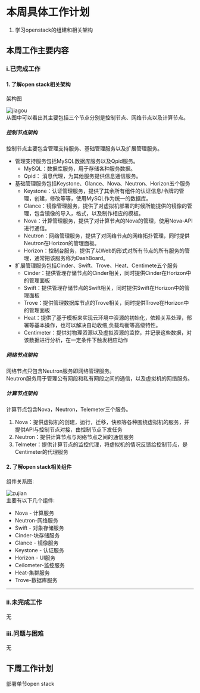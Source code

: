 # 本周具体工作计划  	
1. 学习openstack的组建和相关架构	
## 本周工作主要内容	
### i.已完成工作	
#### 1. 了解open stack相关架构	
架构图  

![jiagou](https://images2015.cnblogs.com/blog/907596/201608/907596-20160803154744809-483681990.png)	  
从图中可以看出其主要包括三个节点分别是控制节点、网络节点以及计算节点。  	
##### 控制节点架构    	
控制节点主要包含管理支持服务、基础管理服务以及扩展管理服务。       	
* 管理支持服务包括MySQL数据库服务以及Qpid服务。 	
  - MySQL：数据库服务，用于存储各种服务数据。	
  - Qpid： 消息代理，为其他服务提供信息通信服务。	
* 基础管理服务包括Keystone、Glance、Nova、Neutron、Horizon五个服务	
  - Keystone：认证管理服务，提供了其余所有组件的认证信息/令牌的管理，创建，修改等等，使用MySQL作为统一的数据库。  	
  - Glance：镜像管理服务，提供了对虚拟机部署的时候所能提供的镜像的管理，包含镜像的导入，格式，以及制作相应的模板。  	
  - Nova：计算管理服务，提供了对计算节点的Nova的管理，使用Nova-API进行通信。  	
  - Neutron：网络管理服务，提供了对网络节点的网络拓扑管理，同时提供Neutron在Horizon的管理面板。  	
  - Horizon：控制台服务，提供了以Web的形式对所有节点的所有服务的管理，通常把该服务称为DashBoard。    	
* 扩展管理服务包括Cinder、Swift、Trove、Heat、Centimete五个服务	
  - Cinder：提供管理存储节点的Cinder相关，同时提供Cinder在Horizon中的管理面板	
  - Swift：提供管理存储节点的Swift相关，同时提供Swift在Horizon中的管理面板	
  - Trove：提供管理数据库节点的Trove相关，同时提供Trove在Horizon中的管理面板	
  - Heat：提供了基于模板来实现云环境中资源的初始化，依赖关系处理，部署等基本操作，也可以解决自动收缩,负载均衡等高级特性。	
  - Centimeter：提供对物理资源以及虚拟资源的监控，并记录这些数据，对该数据进行分析，在一定条件下触发相应动作	

 ##### 网络节点架构	
网络节点只包含Neutron服务即网络管理服务。	
Neutron服务用于管理公有网段和私有网段之间的通信，以及虚拟机的网络服务。	

 ##### 计算节点架构	
计算节点包含Nova，Neutron，Telemeter三个服务。	
1. Nova：提供虚拟机的创建，运行，迁移，快照等各种围绕虚拟机的服务，并提供API与控制节点对接，由控制节点下发任务	
2. Neutron：提供计算节点与网络节点之间的通信服务	
3. Telmeter：提供计算节点的监控代理，将虚拟机的情况反馈给控制节点，是Centimeter的代理服务	

 #### 2. 了解open stack相关组件	
组件关系图:

![zujian](https://images2015.cnblogs.com/blog/907596/201608/907596-20160803161818153-400482667.png)  	  
主要有以下几个组件:
- Nova - 计算服务	  
- Neutron-网络服务	
- Swift - 对象存储服务	
- Cinder-块存储服务	
- Glance - 镜像服务	
- Keystone - 认证服务	
- Horizon - UI服务	
- Ceilometer-监控服务	
- Heat-集群服务	
- Trove-数据库服务  	
--- 	
### ii.未完成工作	
无	
### iii.问题与困难	
无	
## 下周工作计划	
部署单节open stack
